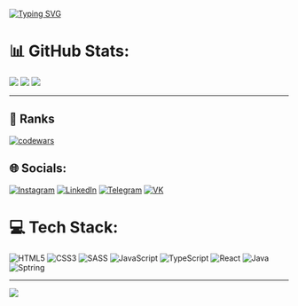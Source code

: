  [![Typing SVG](https://readme-typing-svg.herokuapp.com?color=%2336BCF7&lines=Frontend+developer)](https://git.io/typing-svg)

# 📊 GitHub Stats:
![](https://github-profile-summary-cards.vercel.app/api/cards/profile-details?username=rof1an&theme=tokyonight)
![](https://github-readme-stats.vercel.app/api/top-langs/username=rof1an&theme=tokyonight&hide_border=true&include_all_commits=false&count_private=false&layout=compact)
![](https://github-readme-stats.vercel.app/api/top-langs/?username=rof1an&theme=tokyonight&hide_border=true&include_all_commits=true&count_private=false&layout=compact) 

---
## 🚀 Ranks
[![codewars](https://www.codewars.com/users/rof1an/badges/large)](https://www.codewars.com/users/rof1an)

## 🌐 Socials:
[![Instagram](https://img.shields.io/badge/Instagram-E4405F?style=for-the-badge&logo=instagram&logoColor=white)](https://www.instagram.com/ego0or_/) 
[![LinkedIn](	https://img.shields.io/badge/LinkedIn-0077B5?style=for-the-badge&logo=linkedin&logoColor=white)](https://www.linkedin.com/in/egor-rachkov-450558250/) 
[![Telegram](https://img.shields.io/badge/-Telegram-blue?style=for-the-badge&logo=Telegram&logoColor=white)](https://t.me/rflwnq)
[![VK](https://img.shields.io/badge/ВКонтакте-blue?style=for-the-badge&logo=VK&logoColor=white)](https://vk.com/zosik_667)

# 💻 Tech Stack:
![HTML5](https://img.shields.io/badge/html5-%23E34F26.svg?style=for-the-badge&logo=html5&logoColor=white) ![CSS3](https://img.shields.io/badge/css3-%231572B6.svg?style=for-the-badge&logo=css3&logoColor=white) ![SASS](https://img.shields.io/badge/SASS-hotpink.svg?style=for-the-badge&logo=SASS&logoColor=white)
![JavaScript](https://img.shields.io/badge/javascript-%23323330.svg?style=for-the-badge&logo=javascript&logoColor=%23F7DF1E) ![TypeScript](https://img.shields.io/badge/typescript-%23007ACC.svg?style=for-the-badge&logo=typescript&logoColor=white) ![React](https://img.shields.io/badge/react-%2320232a.svg?style=for-the-badge&logo=react&logoColor=%2361DAFB) ![Java](https://img.shields.io/badge/java-%2320232a.svg?style=for-the-badge&logo=java&logoColor=orange) ![Sptring](https://img.shields.io/badge/spring-%2320232a.svg?style=for-the-badge&logo=spring&logoColor=green) 

---
[![](https://visitcount.itsvg.in/api?id=rof1an&icon=0&color=0)](https://visitcount.itsvg.in)
